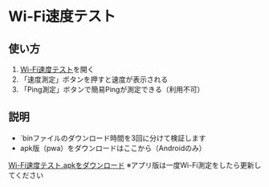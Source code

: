 
# Wi-Fi速度テスト

## 使い方
1. [Wi-Fi速度テスト](https://apps-henna-zeta.vercel.app/)を開く
2. 「速度測定」ボタンを押すと速度が表示される
3. 「Ping測定」ボタンで簡易Pingが測定できる（利用不可）

## 説明
- `binファイルのダウンロード時間を3回に分けて検証します
- apk版（pwa）をダウンロードはここから（Androidのみ）

[Wi-Fi速度テスト.apkをダウンロード](https://apk-download-tau.vercel.app/Wi-Fi%E9%80%9F%E5%BA%A6%E3%83%86%E3%82%B9%E3%83%88.apk)
※アプリ版は一度Wi-Fi測定をしたら更新してください